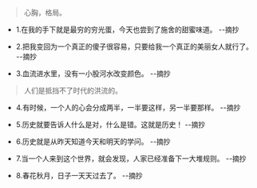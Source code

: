 >心胸，格局。

- 1.在我的手下就是最穷的穷光蛋，今天也尝到了施舍的甜蜜味道。 --摘抄

- 2.把我变回为一个真正的傻子很容易，只要给我一个真正的美丽女人就行了。 --摘抄

- 3.血流进水里，没有一小股河水改变颜色。 --摘抄

>人们是抵挡不了时代的洪流的。

- 4.有时候，一个人的心会分成两半，一半要这样，另一半要那样。 --摘抄

- 5.历史就要告诉人什么是对，什么是错。这就是历史！ --摘抄

- 6.历史就是从昨天知道今天和明天的学问。 --摘抄

- 7.当一个人来到这个世界，就会发现，人家已经准备下一大堆规则。 --摘抄

- 8.春花秋月，日子一天天过去了。 --摘抄
